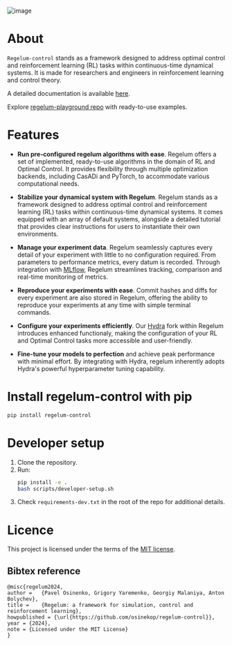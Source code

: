 ![image](https://regelum.aidynamic.group/gfx/regelum_full_logo.png)

# About

`Regelum-control` stands as a framework designed to address optimal control and reinforcement learning (RL) tasks within continuous-time dynamical systems. It is made for researchers and engineers in reinforcement learning and control theory.

A detailed documentation is available [here](https://regelum.aidynamic.group/).

Explore [regelum-playground repo](https://github.com/osinenkop/regelum-playground) with ready-to-use examples.

# Features

- __Run pre-configured regelum algorithms with ease__. Regelum offers a set of implemented, ready-to-use algorithms in the domain of RL and Optimal Control. 
It provides flexibility through multiple optimization backends, including CasADi and PyTorch, to accommodate various computational needs.

-  __Stabilize your dynamical system with Regelum__. Regelum stands as a framework 
designed to address optimal control and reinforcement learning (RL) 
tasks within continuous-time dynamical systems. 
It comes equipped with an array of default systems, 
alongside a detailed tutorial that provides clear instructions 
for users to instantiate their own environments.

- __Manage your experiment data__. Regelum seamlessly captures
every detail of your experiment with little to no configuration required. 
From parameters to performance metrics, every datum is recorded. Through integration with [MLflow](https://mlflow.org/), 
Regelum streamlines tracking, comparison and real-time monitoring of metrics.

-  __Reproduce your experiments with ease__. Commit hashes and diffs for every experiment are also stored in Regelum, 
offering the ability to reproduce your experiments at any time with simple terminal commands.

-  __Configure your experiments efficiently__. Our [Hydra](https://hydra.cc/) fork within Regelum introduces enhanced functionaly, 
making the configuration of your RL and Optimal Control tasks more accessible and user-friendly.

-  __Fine-tune your models to perfection__ and achieve peak performance with minimal effort. 
By integrating with Hydra, regelum inherently adopts Hydra's powerful hyperparameter tuning capability.

# Install regelum-control with pip

```bash
pip install regelum-control
```

# Developer setup

1. Clone the repository.
2. Run:
   ```bash
   pip install -e .
   bash scripts/developer-setup.sh
   ```
3. Check `requirements-dev.txt` in the root of the repo for additional details.


# Licence

This project is licensed under the terms of the [MIT license](./LICENSE).

## Bibtex reference

```
@misc{regelum2024,
author =   {Pavel Osinenko, Grigory Yaremenko, Georgiy Malaniya, Anton Bolychev},
title =    {Regelum: a framework for simulation, control and reinforcement learning},
howpublished = {\url{https://github.com/osinekop/regelum-control}},
year = {2024},
note = {Licensed under the MIT License}
}
```
